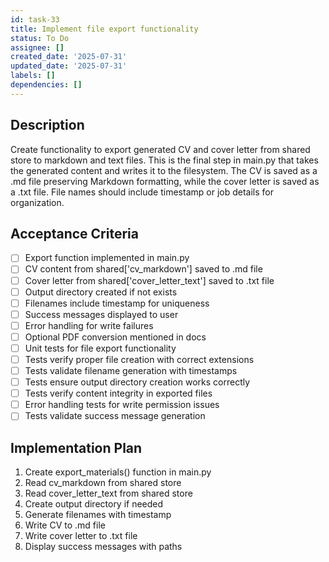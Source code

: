 ```yaml
---
id: task-33
title: Implement file export functionality
status: To Do
assignee: []
created_date: '2025-07-31'
updated_date: '2025-07-31'
labels: []
dependencies: []
---
```


## Description

Create functionality to export generated CV and cover letter from shared store to markdown and text files. This is the final step in main.py that takes the generated content and writes it to the filesystem. The CV is saved as a .md file preserving Markdown formatting, while the cover letter is saved as a .txt file. File names should include timestamp or job details for organization.

## Acceptance Criteria

- [ ] Export function implemented in main.py
- [ ] CV content from shared['cv_markdown'] saved to .md file
- [ ] Cover letter from shared['cover_letter_text'] saved to .txt file
- [ ] Output directory created if not exists
- [ ] Filenames include timestamp for uniqueness
- [ ] Success messages displayed to user
- [ ] Error handling for write failures
- [ ] Optional PDF conversion mentioned in docs
- [ ] Unit tests for file export functionality
- [ ] Tests verify proper file creation with correct extensions
- [ ] Tests validate filename generation with timestamps
- [ ] Tests ensure output directory creation works correctly
- [ ] Tests verify content integrity in exported files
- [ ] Error handling tests for write permission issues
- [ ] Tests validate success message generation

## Implementation Plan

1. Create export_materials() function in main.py
2. Read cv_markdown from shared store
3. Read cover_letter_text from shared store
4. Create output directory if needed
5. Generate filenames with timestamp
6. Write CV to .md file
7. Write cover letter to .txt file
8. Display success messages with paths
